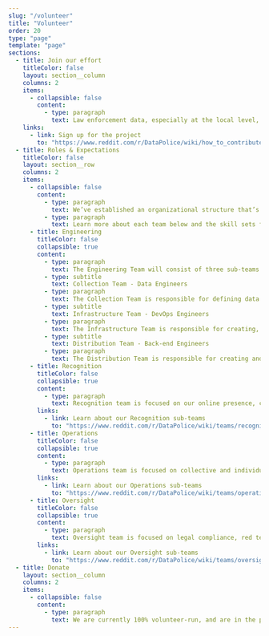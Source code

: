 ```yaml
---
slug: "/volunteer"
title: "Volunteer"
order: 20
type: "page"
template: "page"
sections:
  - title: Join our effort
    titleColor: false
    layout: section__column
    columns: 2
    items:
      - collapsible: false
        content:
          - type: paragraph
            text: Law enforcement data, especially at the local level, is hidden in the corners of the internet, obfuscated by bureaucracy and served up via low quality user experiences. The Police Data Accessibility Project aims to build a publicly available library of law enforcement related records, available free of charge. We want to enable the data analytics and justice sectors to examine law enforcement trends with the highest possible level of accuracy. Transparency in policing is the name of the game. If that sounds like a worthy mission to you, you’ve come to the right place!
    links:
      - link: Sign up for the project
        to: "https://www.reddit.com/r/DataPolice/wiki/how_to_contribute"
  - title: Roles & Expectations
    titleColor: false
    layout: section__row
    columns: 2
    items:
      - collapsible: false
        content:
          - type: paragraph
            text: We’ve established an organizational structure that’s divided among four different teams. While each team has its own set of needs, all of our teams are looking for volunteers who are motivated by and engaged with this project. The Police Data Accessibility Project is a data-driven and non-partisan effort; we expect that all political alignments, motives, and biases are set aside by our team members so that we can provide objective insights into law enforcement trends. All of our volunteers must agree to behave professionally, and not use hate speech, derogatory names, or vulgar language of any kind. Discussions must be civil and productive. Any volunteer found to be violating these rules will be removed from all of our volunteer platforms.
          - type: paragraph
            text: Learn more about each team below and the skill sets for which they’re looking. This will help you identify where your particular skill sets will fit the best!
      - title: Engineering
        titleColor: false
        collapsible: true
        content:
          - type: paragraph
            text: The Engineering Team will consist of three sub-teams that will work closely together for a streamlined process of information flow; and will also be in frequent contact with the Oversight Team to ensure legal compliance and best practices.
          - type: subtitle
            text: Collection Team - Data Engineers
          - type: paragraph
            text: The Collection Team is responsible for defining data architecture and scope, as well as creating and maintaining codebases pertinent to the retrieval of public records.
          - type: subtitle
            text: Infrastructure Team - DevOps Engineers
          - type: paragraph
            text: The Infrastructure Team is responsible for creating, maintaining, and checking the health and security of digital infrastructure. This includes all aspects of deployment.
          - type: subtitle
            text: Distribution Team - Back-end Engineers
          - type: paragraph
            text: The Distribution Team is responsible for creating and maintaining codebases responsible for distribution of data, as well as integrations with third party workflows.
      - title: Recognition
        titleColor: false
        collapsible: true
        content:
          - type: paragraph
            text: Recognition team is focused on our online presence, capturing and onboarding contributors, and recognizing the contributions of our volunteers. Skill sets needed on the team include social media management, marketing, graphic designers, interpersonal influence, and fundraising. The team is the face of our mission and their work is how others will judge us.
        links:
          - link: Learn about our Recognition sub-teams
            to: "https://www.reddit.com/r/DataPolice/wiki/teams/recognition"
      - title: Operations
        titleColor: false
        collapsible: true
        content:
          - type: paragraph
            text: Operations team is focused on collective and individual task collecting, allocation, tracking, and management for our volunteer contributors. Skill sets needed on the team include project management, accounting, logistics, business intelligence, and human resources. The team is our nerve center and we cannot be coordinated without their work.
        links:
          - link: Learn about our Operations sub-teams
            to: "https://www.reddit.com/r/DataPolice/wiki/teams/operations"
      - title: Oversight
        titleColor: false
        collapsible: true
        content:
          - type: paragraph
            text: Oversight team is focused on legal compliance, red teaming, and security. Skill sets include legal opinion, general counsel, research, constructive criticism, security procedures and policy, testing and validation, and providing outsider perspectives. The team is our self awareness engine and their work will reduce risk to our mission.
        links:
          - link: Learn about our Oversight sub-teams
            to: "https://www.reddit.com/r/DataPolice/wiki/teams/oversight"
  - title: Donate
    layout: section__column
    columns: 2
    items:
      - collapsible: false
        content:
          - type: paragraph
            text: We are currently 100% volunteer-run, and are in the process of developing an organization with 501c3 status so that we may apply for grants and receive financial donations in the future. If you would like to be notified when we begin accepting monetary donations please join our mailing list below!
---
```

